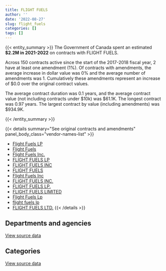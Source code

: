 ```yaml
---
title: FLIGHT FUELS
author: ''
date: '2022-08-27'
slug: flight_fuels
categories: []
tags: []
---
```


<script src="/rmarkdown-libs/htmlwidgets/htmlwidgets.js"></script>
<link href="/rmarkdown-libs/datatables-css/datatables-crosstalk.css" rel="stylesheet" />
<script src="/rmarkdown-libs/datatables-binding/datatables.js"></script>
<script src="/rmarkdown-libs/jquery/jquery-3.6.0.min.js"></script>
<link href="/rmarkdown-libs/dt-core-bootstrap/css/dataTables.bootstrap.min.css" rel="stylesheet" />
<link href="/rmarkdown-libs/dt-core-bootstrap/css/dataTables.bootstrap.extra.css" rel="stylesheet" />
<script src="/rmarkdown-libs/dt-core-bootstrap/js/jquery.dataTables.min.js"></script>
<script src="/rmarkdown-libs/dt-core-bootstrap/js/dataTables.bootstrap.min.js"></script>
<link href="/rmarkdown-libs/crosstalk/css/crosstalk.min.css" rel="stylesheet" />
<script src="/rmarkdown-libs/crosstalk/js/crosstalk.min.js"></script>
<script src="/rmarkdown-libs/htmlwidgets/htmlwidgets.js"></script>
<link href="/rmarkdown-libs/datatables-css/datatables-crosstalk.css" rel="stylesheet" />
<script src="/rmarkdown-libs/datatables-binding/datatables.js"></script>
<script src="/rmarkdown-libs/jquery/jquery-3.6.0.min.js"></script>
<link href="/rmarkdown-libs/dt-core-bootstrap/css/dataTables.bootstrap.min.css" rel="stylesheet" />
<link href="/rmarkdown-libs/dt-core-bootstrap/css/dataTables.bootstrap.extra.css" rel="stylesheet" />
<script src="/rmarkdown-libs/dt-core-bootstrap/js/jquery.dataTables.min.js"></script>
<script src="/rmarkdown-libs/dt-core-bootstrap/js/dataTables.bootstrap.min.js"></script>
<link href="/rmarkdown-libs/crosstalk/css/crosstalk.min.css" rel="stylesheet" />
<script src="/rmarkdown-libs/crosstalk/js/crosstalk.min.js"></script>

{{< entity_summary >}}
The Government of Canada spent an estimated **\$2.2M in 2021-2022** on contracts with FLIGHT FUELS.

Across 150 contracts active since the start of the 2017-2018 fiscal year, 2 have at least one amendment (1%). Of contracts with amendments, the average increase in dollar value was 0% and the average number of amendments was 1. Cumulatively these amendments represent an increase of \$0.0 over the original contract values.

The average contract duration was 0.1 years, and the average contract value (not including contracts under \$10k) was \$61.1K. The longest contract was 0.97 years. The largest contract by value (including amendments) was \$934.9K.

{{< /entity_summary >}}

{{< details summary="See original contracts and amendments" panel_body_class="vendor-names-list" >}}
- [Flight Fuels LP](https://search.open.canada.ca/en/ct/?sort=contract_value_f%20desc&page=1&search_text=%22Flight%20Fuels%20LP%22)
- [Flight Fuels](https://search.open.canada.ca/en/ct/?sort=contract_value_f%20desc&page=1&search_text=%22Flight%20Fuels%22)
- [Flight Fuels Inc.](https://search.open.canada.ca/en/ct/?sort=contract_value_f%20desc&page=1&search_text=%22Flight%20Fuels%20Inc.%22)
- [FLIGHT FUELS LP](https://search.open.canada.ca/en/ct/?sort=contract_value_f%20desc&page=1&search_text=%22FLIGHT%20FUELS%20LP%22)
- [FLIGHT FUELS INC](https://search.open.canada.ca/en/ct/?sort=contract_value_f%20desc&page=1&search_text=%22FLIGHT%20FUELS%20INC%22)
- [FLIGHT FUELS](https://search.open.canada.ca/en/ct/?sort=contract_value_f%20desc&page=1&search_text=%22FLIGHT%20FUELS%22)
- [Flight Fuels Inc](https://search.open.canada.ca/en/ct/?sort=contract_value_f%20desc&page=1&search_text=%22Flight%20Fuels%20Inc%22)
- [FLIGHT FUELS INC.](https://search.open.canada.ca/en/ct/?sort=contract_value_f%20desc&page=1&search_text=%22FLIGHT%20FUELS%20INC.%22)
- [FLIGHT FUELS LP.](https://search.open.canada.ca/en/ct/?sort=contract_value_f%20desc&page=1&search_text=%22FLIGHT%20FUELS%20LP.%22)
- [FLIGHT FUELS LIMITED](https://search.open.canada.ca/en/ct/?sort=contract_value_f%20desc&page=1&search_text=%22FLIGHT%20FUELS%20LIMITED%22)
- [Flight Fuels Lp](https://search.open.canada.ca/en/ct/?sort=contract_value_f%20desc&page=1&search_text=%22Flight%20Fuels%20Lp%22)
- [flight fuels lp](https://search.open.canada.ca/en/ct/?sort=contract_value_f%20desc&page=1&search_text=%22flight%20fuels%20lp%22)
- [FLIGHT FUELS LTD.](https://search.open.canada.ca/en/ct/?sort=contract_value_f%20desc&page=1&search_text=%22FLIGHT%20FUELS%20LTD.%22)
{{< /details >}}

## Departments and agencies

<div id="htmlwidget-1" style="width:100%;height:auto;" class="datatables html-widget"></div>
<script type="application/json" data-for="htmlwidget-1">{"x":{"style":"bootstrap","filter":"none","vertical":false,"data":[["<a href=\"/departments/dnd-mdn/\">National Defence<\/a>","<a href=\"/departments/ec/\">Environment and Climate Change Canada<\/a>","<a href=\"/departments/nrcan-rncan/\">Natural Resources Canada<\/a>","<a href=\"/departments/pc/\">Parks Canada<\/a>","<a href=\"/departments/tc/\">Transport Canada<\/a>"],[null,64619.94,null,1399093.32,15892.12],[288205.21,17465.18,null,131985.56,57091.07],[132051.73,15469.7,28086.24,58837.23,18819.16],[1650218.81,85834.14,null,169284.41,303837.83]],"container":"<table class=\"table table-striped table-hover row-border order-column display\">\n  <thead>\n    <tr>\n      <th>Department<\/th>\n      <th>2018-2019<\/th>\n      <th>2019-2020<\/th>\n      <th>2020-2021<\/th>\n      <th>2021-2022<\/th>\n    <\/tr>\n  <\/thead>\n<\/table>","options":{"order":[[4,"desc"]],"pageLength":10,"autoWidth":true,"columnDefs":[{"targets":1,"render":"function(data, type, row, meta) {\n    return type !== 'display' ? data : DTWidget.formatCurrency(data, \"$\", 2, 3, \",\", \".\", true, null);\n  }"},{"targets":2,"render":"function(data, type, row, meta) {\n    return type !== 'display' ? data : DTWidget.formatCurrency(data, \"$\", 2, 3, \",\", \".\", true, null);\n  }"},{"targets":3,"render":"function(data, type, row, meta) {\n    return type !== 'display' ? data : DTWidget.formatCurrency(data, \"$\", 2, 3, \",\", \".\", true, null);\n  }"},{"targets":4,"render":"function(data, type, row, meta) {\n    return type !== 'display' ? data : DTWidget.formatCurrency(data, \"$\", 2, 3, \",\", \".\", true, null);\n  }"},{"width":"16%","targets":[1,2,3,4]},{"className":"dt-right","targets":[1,2,3,4]}],"orderClasses":false}},"evals":["options.columnDefs.0.render","options.columnDefs.1.render","options.columnDefs.2.render","options.columnDefs.3.render"],"jsHooks":[]}</script>
<p class="text-right">
<a href="https://github.com/GoC-Spending/contracts-data/tree/main/data/out/vendors/flight_fuels/summary_by_fiscal_year_by_department.csv" class="source-data-link btn btn-link">View source data</a>
</p>

## Categories

<div id="htmlwidget-2" style="width:100%;height:auto;" class="datatables html-widget"></div>
<script type="application/json" data-for="htmlwidget-2">{"x":{"style":"bootstrap","filter":"none","vertical":false,"data":[["<a href=\"/categories/11_defence/\">Defence<\/a>","<a href=\"/categories/5_transportation_and_logistics/\">Transportation and logistics<\/a>","<a href=\"/categories/6_industrial_products_and_services/\">Industrial products and services<\/a>"],[null,1479605.38,null],[288205.21,166311.2,40230.61],[132051.73,121212.33,null],[1650218.81,558956.38,null]],"container":"<table class=\"table table-striped table-hover row-border order-column display\">\n  <thead>\n    <tr>\n      <th>Category<\/th>\n      <th>2018-2019<\/th>\n      <th>2019-2020<\/th>\n      <th>2020-2021<\/th>\n      <th>2021-2022<\/th>\n    <\/tr>\n  <\/thead>\n<\/table>","options":{"order":[[4,"desc"]],"dom":"t","pageLength":30,"autoWidth":true,"columnDefs":[{"targets":1,"render":"function(data, type, row, meta) {\n    return type !== 'display' ? data : DTWidget.formatCurrency(data, \"$\", 2, 3, \",\", \".\", true, null);\n  }"},{"targets":2,"render":"function(data, type, row, meta) {\n    return type !== 'display' ? data : DTWidget.formatCurrency(data, \"$\", 2, 3, \",\", \".\", true, null);\n  }"},{"targets":3,"render":"function(data, type, row, meta) {\n    return type !== 'display' ? data : DTWidget.formatCurrency(data, \"$\", 2, 3, \",\", \".\", true, null);\n  }"},{"targets":4,"render":"function(data, type, row, meta) {\n    return type !== 'display' ? data : DTWidget.formatCurrency(data, \"$\", 2, 3, \",\", \".\", true, null);\n  }"},{"width":"16%","targets":[1,2,3,4]},{"className":"dt-right","targets":[1,2,3,4]}],"orderClasses":false,"lengthMenu":[10,25,30,50,100]}},"evals":["options.columnDefs.0.render","options.columnDefs.1.render","options.columnDefs.2.render","options.columnDefs.3.render"],"jsHooks":[]}</script>
<p class="text-right">
<a href="https://github.com/GoC-Spending/contracts-data/tree/main/data/out/vendors/flight_fuels/summary_by_fiscal_year_by_category.csv" class="source-data-link btn btn-link">View source data</a>
</p>

